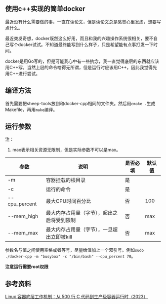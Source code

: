 ## 使用c++实现的简单docker

最近没有什么需要做的事，一直在读论文，但是读论文总是感觉心里发虚，想要写点什么。

最近突发奇想，docker既然这么好用，而且和我的兴趣操作系统很相关，要不自己写个docker试试。不知道最终能写到什么样子，只是希望能有点事打发一下时间。

docker是用Go写的，但是可能我心中有一些执念，我一直觉得底层的东西就应该用C++写，当然上层的命令啥得无所谓，但是运行时应该用C++，因此我觉得先用C++进行尝试。

## 编译方法

首先需要把sheep-tools放到和docker-cpp相同的文件夹。然后用`cmake .`生成Makefile，再用`make`编译。

## 运行参数

注：

1. max表示相关资源无限制，但是实际参数不可以是max。


|参数|说明|是否必填|默认值|
| -- | -- | -- | -- |
|-m|容器挂载的根目录|是||
|-c|运行的命令|是||
|--cpu_percent|最大CPU时间百分比|否|100|
|--mem_high|最大内存占用量（字节），超出之后将受到限制|否|max|
|--mem_max|最大内存占用量（字节），一旦超出立即被kill|否|max|

参数名与值之间使用空格或者等号，尽量给值加上一个双引号。例如`sudo ./docker-cpp -m "busybox" -c "/bin/bash" --cpu_percent 70`。

**注意运行需要root权限**

## 参考资料

[Linux 容器底层工作机制：从 500 行 C 代码到生产级容器运行时（2023）](https://arthurchiao.art/blog/linux-container-and-runtime-zh/)